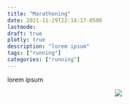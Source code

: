 ```yaml
---
title: "Marathoning"
date: 2021-11-29T22:14:17-0500
lastmode: 
draft: true
plotly: true
description: "lorem ipsum"
tags: ["running"]
categories: ["running"]
---
```


lorem ipsum

<p align="center">
    <img src="/img/marathoning/philly-marathon.jpeg">
</p>